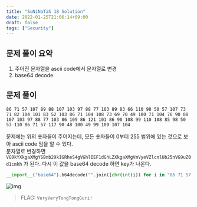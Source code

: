 ```yaml
---
title: "SuNiNaTaS 18 Solution"
date: 2022-01-25T21:06:14+09:00
draft: false
tags: ["Security"]
---
```


## 문제 풀이 요약

1. 주어진 문자열을 ascii code에서 문자열로 변경
2. base64 decode

## 문제 풀이

`86 71 57 107 89 88 107 103 97 88 77 103 89 83 66 110 98 50 57 107 73 71 82 104 101 83 52 103 86 71 104 108 73 69 70 49 100 71 104 76 90 88 107 103 97 88 77 103 86 109 86 121 101 86 90 108 99 110 108 85 98 50 53 110 86 71 57 117 90 48 100 49 99 109 107 104`

문제에는 위의 숫자들이 주어지는데, 모든 숫자들이 0부터 255 범위에 있는 것으로 보아 ascii code 임을 알 수 있다.  
문자열로 변경하면 `VG9kYXkgaXMgYSBnb29kIGRheS4gVGhlIEF1dGhLZXkgaXMgVmVyeVZlcnlUb25nVG9uZ0d1cmkh` 가 된다. 다시 이 값을 base64 decode 하면 key가 나온다.

```py
__import__("base64").b64decode("".join([chr(int(i)) for i in "86 71 57 107 89 88 107 103 97 88 77 103 89 83 66 110 98 50 57 107 73 71 82 104 101 83 52 103 86 71 104 108 73 69 70 49 100 71 104 76 90 88 107 103 97 88 77 103 86 109 86 121 101 86 90 108 99 110 108 85 98 50 53 110 86 71 57 117 90 48 100 49 99 109 107 104".split()])).decode('ascii')
```

![img](/img/suninatas-18/1.png)

> FLAG: `VeryVeryTongTongGuri!`
